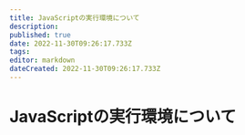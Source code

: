 ```yaml
---
title: JavaScriptの実行環境について
description: 
published: true
date: 2022-11-30T09:26:17.733Z
tags: 
editor: markdown
dateCreated: 2022-11-30T09:26:17.733Z
---
```


# JavaScriptの実行環境について